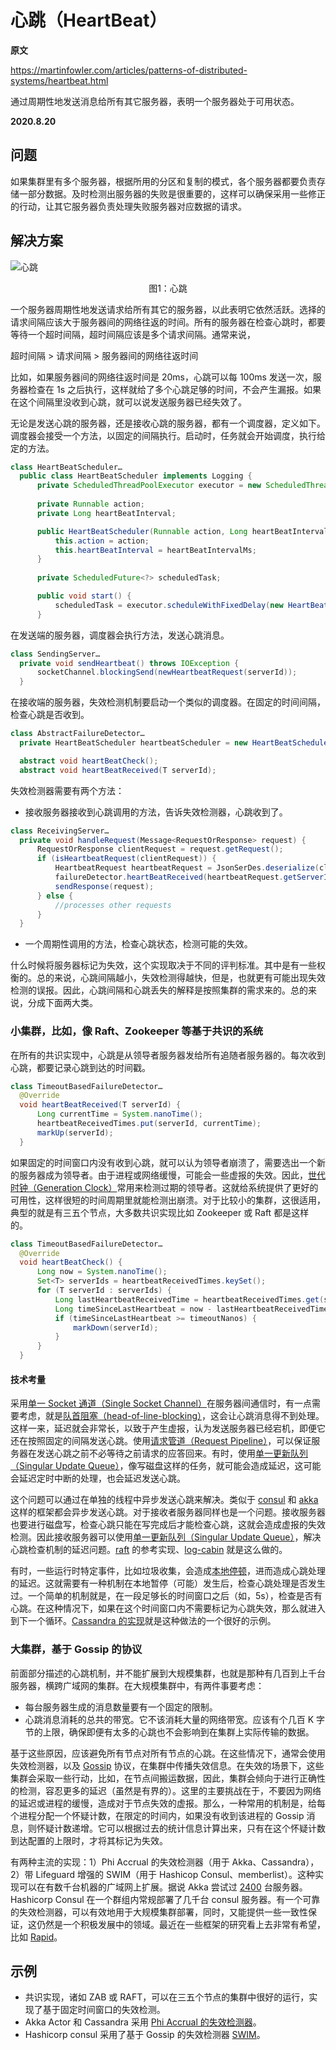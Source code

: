 # 心跳（HeartBeat）

**原文**

https://martinfowler.com/articles/patterns-of-distributed-systems/heartbeat.html

通过周期性地发送消息给所有其它服务器，表明一个服务器处于可用状态。

**2020.8.20**

## 问题

如果集群里有多个服务器，根据所用的分区和复制的模式，各个服务器都要负责存储一部分数据。及时检测出服务器的失败是很重要的，这样可以确保采用一些修正的行动，让其它服务器负责处理失败服务器对应数据的请求。

## 解决方案

![心跳](https://ngte-superbed.oss-cn-beijing.aliyuncs.com/book/patterns-of-distributed-systems/Heartbeat.png)

<center>图1：心跳</center>

一个服务器周期性地发送请求给所有其它的服务器，以此表明它依然活跃。选择的请求间隔应该大于服务器间的网络往返的时间。所有的服务器在检查心跳时，都要等待一个超时间隔，超时间隔应该是多个请求间隔。通常来说，

超时间隔 > 请求间隔 > 服务器间的网络往返时间

比如，如果服务器间的网络往返时间是 20ms，心跳可以每 100ms 发送一次，服务器检查在 1s 之后执行，这样就给了多个心跳足够的时间，不会产生漏报。如果在这个间隔里没收到心跳，就可以说发送服务器已经失效了。

无论是发送心跳的服务器，还是接收心跳的服务器，都有一个调度器，定义如下。调度器会接受一个方法，以固定的间隔执行。启动时，任务就会开始调度，执行给定的方法。

```java
class HeartBeatScheduler…
  public class HeartBeatScheduler implements Logging {
      private ScheduledThreadPoolExecutor executor = new ScheduledThreadPoolExecutor(1);
  
      private Runnable action;
      private Long heartBeatInterval;

      public HeartBeatScheduler(Runnable action, Long heartBeatIntervalMs) {
          this.action = action;
          this.heartBeatInterval = heartBeatIntervalMs;
      }
  
      private ScheduledFuture<?> scheduledTask;

      public void start() {
          scheduledTask = executor.scheduleWithFixedDelay(new HeartBeatTask(action), heartBeatInterval, heartBeatInterval, TimeUnit.MILLISECONDS);
      }
```

在发送端的服务器，调度器会执行方法，发送心跳消息。

```java
class SendingServer…
  private void sendHeartbeat() throws IOException {
      socketChannel.blockingSend(newHeartbeatRequest(serverId));
  }
```

在接收端的服务器，失效检测机制要启动一个类似的调度器。在固定的时间间隔，检查心跳是否收到。

```java
class AbstractFailureDetector…
  private HeartBeatScheduler heartbeatScheduler = new HeartBeatScheduler(this::heartBeatCheck, 100l);

  abstract void heartBeatCheck();
  abstract void heartBeatReceived(T serverId);
```

失效检测器需要有两个方法：

- 接收服务器接收到心跳调用的方法，告诉失效检测器，心跳收到了。

```java
class ReceivingServer…
  private void handleRequest(Message<RequestOrResponse> request) {
      RequestOrResponse clientRequest = request.getRequest();
      if (isHeartbeatRequest(clientRequest)) {
          HeartbeatRequest heartbeatRequest = JsonSerDes.deserialize(clientRequest.getMessageBodyJson(), HeartbeatRequest.class);
          failureDetector.heartBeatReceived(heartbeatRequest.getServerId());
          sendResponse(request);
      } else {
          //processes other requests
      }
  }
```

- 一个周期性调用的方法，检查心跳状态，检测可能的失效。

什么时候将服务器标记为失效，这个实现取决于不同的评判标准。其中是有一些权衡的。总的来说，心跳间隔越小，失效检测得越快，但是，也就更有可能出现失效检测的误报。因此，心跳间隔和心跳丢失的解释是按照集群的需求来的。总的来说，分成下面两大类。

### 小集群，比如，像 Raft、Zookeeper 等基于共识的系统

在所有的共识实现中，心跳是从领导者服务器发给所有追随者服务器的。每次收到心跳，都要记录心跳到达的时间戳。

```java
class TimeoutBasedFailureDetector…
  @Override
  void heartBeatReceived(T serverId) {
      Long currentTime = System.nanoTime();
      heartbeatReceivedTimes.put(serverId, currentTime);
      markUp(serverId);
  }
```

如果固定的时间窗口内没有收到心跳，就可以认为领导者崩溃了，需要选出一个新的服务器成为领导者。由于进程或网络缓慢，可能会一些虚报的失效。因此，[世代时钟（Generation Clock）](generation-clock.md)常用来检测过期的领导者。这就给系统提供了更好的可用性，这样很短的时间周期里就能检测出崩溃。对于比较小的集群，这很适用，典型的就是有三五个节点，大多数共识实现比如 Zookeeper 或 Raft 都是这样的。

```java
class TimeoutBasedFailureDetector…
  @Override
  void heartBeatCheck() {
      Long now = System.nanoTime();
      Set<T> serverIds = heartbeatReceivedTimes.keySet();
      for (T serverId : serverIds) {
          Long lastHeartbeatReceivedTime = heartbeatReceivedTimes.get(serverId);
          Long timeSinceLastHeartbeat = now - lastHeartbeatReceivedTime;
          if (timeSinceLastHeartbeat >= timeoutNanos) {
              markDown(serverId);
          }
      }
  }
```

#### 技术考量

采用[单一 Socket 通道（Single Socket Channel）](single-socket-channel.md)在服务器间通信时，有一点需要考虑，就是[队首阻塞（head-of-line-blocking）](https://en.wikipedia.org/wiki/Head-of-line_blocking)，这会让心跳消息得不到处理。这样一来，延迟就会非常长，以致于产生虚报，认为发送服务器已经宕机，即便它还在按照固定的间隔发送心跳。使用[请求管道（Request Pipeline）](request-pipeline.md)，可以保证服务器在发送心跳之前不必等待之前请求的应答回来。有时，使用[单一更新队列（Singular Update Queue）](singular-update-queue.md)，像写磁盘这样的任务，就可能会造成延迟，这可能会延迟定时中断的处理，也会延迟发送心跳。

这个问题可以通过在单独的线程中异步发送心跳来解决。类似于 [consul](https://www.consul.io/) 和 [akka](https://akka.io/) 这样的框架都会异步发送心跳。对于接收者服务器同样也是一个问题。接收服务器也要进行磁盘写，检查心跳只能在写完成后才能检查心跳，这就会造成虚报的失效检测。因此接收服务器可以使用[单一更新队列（Singular Update Queue）](singular-update-queue.md)，解决心跳检查机制的延迟问题。[raft](https://raft.github.io/) 的参考实现、[log-cabin](https://github.com/logcabin/logcabin) 就是这么做的。

有时，一些运行时特定事件，比如垃圾收集，会造成[本地停顿](https://issues.apache.org/jira/browse/CASSANDRA-9183)，进而造成心跳处理的延迟。这就需要有一种机制在本地暂停（可能）发生后，检查心跳处理是否发生过。一个简单的机制就是，在一段足够长的时间窗口之后（如，5s），检查是否有心跳。在这种情况下，如果在这个时间窗口内不需要标记为心跳失效，那么就进入到下一个循环。[Cassandra 的实现](https://issues.apache.org/jira/browse/CASSANDRA-9183)就是这种做法的一个很好的示例。

### 大集群，基于 Gossip 的协议

前面部分描述的心跳机制，并不能扩展到大规模集群，也就是那种有几百到上千台服务器，横跨广域网的集群。在大规模集群中，有两件事要考虑：

- 每台服务器生成的消息数量要有一个固定的限制。
- 心跳消息消耗的总共的带宽。它不该消耗大量的网络带宽。应该有个几百 K 字节的上限，确保即便有太多的心跳也不会影响到在集群上实际传输的数据。

基于这些原因，应该避免所有节点对所有节点的心跳。在这些情况下，通常会使用失效检测器，以及 [Gossip](https://en.wikipedia.org/wiki/Gossip_protocol) 协议，在集群中传播失效信息。在失效的场景下，这些集群会采取一些行动，比如，在节点间搬运数据，因此，集群会倾向于进行正确性的检测，容忍更多的延迟（虽然是有界的）。这里的主要挑战在于，不要因为网络的延迟或进程的缓慢，造成对于节点失效的虚报。那么，一种常用的机制是，给每个进程分配一个怀疑计数，在限定的时间内，如果没有收到该进程的 Gossip 消息，则怀疑计数递增。它可以根据过去的统计信息计算出来，只有在这个怀疑计数到达配置的上限时，才将其标记为失效。

有两种主流的实现：1）Phi Accrual 的失效检测器（用于 Akka、Cassandra），2）带 Lifeguard 增强的 SWIM（用于 Hashicop Consul、memberlist）。这种实现可以在有数千台机器的广域网上扩展。据说 Akka 尝试过 [2400](https://www.lightbend.com/blog/running-a-2400-akka-nodes-cluster-on-google-compute-engine) 台服务器。Hashicorp Consul 在一个群组内常规部署了几千台 consul 服务器。有一个可靠的失效检测器，可以有效地用于大规模集群部署，同时，又能提供一些一致性保证，这仍然是一个积极发展中的领域。最近在一些框架的研究看上去非常有希望，比如 [Rapid](https://www.usenix.org/conference/atc18/presentation/suresh)。

## 示例

- 共识实现，诸如 ZAB 或 RAFT，可以在三五个节点的集群中很好的运行，实现了基于固定时间窗口的失效检测。
- Akka Actor 和 Cassandra 采用 [Phi Accrual 的失效检测器](http://citeseerx.ist.psu.edu/viewdoc/download?doi=10.1.1.80.7427&rep=rep1&type=pdf)。
- Hashicorp consul 采用了基于 Gossip 的失效检测器 [SWIM](https://www.cs.cornell.edu/projects/Quicksilver/public_pdfs/SWIM.pdf)。
